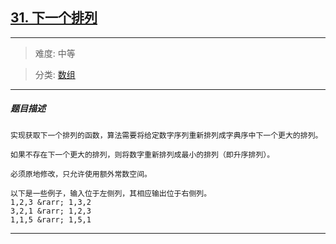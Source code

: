 ## [31. 下一个排列](https://leetcode-cn.com/problems/next-permutation/)

---

> 难度: 中等

> 分类:  [数组](https://leetcode-cn.com/tag/array/) 

---

##### 题目描述

```
实现获取下一个排列的函数，算法需要将给定数字序列重新排列成字典序中下一个更大的排列。

如果不存在下一个更大的排列，则将数字重新排列成最小的排列（即升序排列）。

必须原地修改，只允许使用额外常数空间。

以下是一些例子，输入位于左侧列，其相应输出位于右侧列。
1,2,3 &rarr; 1,3,2
3,2,1 &rarr; 1,2,3
1,1,5 &rarr; 1,5,1

```

---
